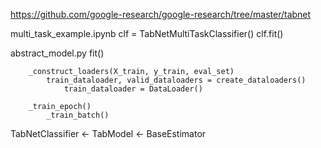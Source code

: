 https://github.com/google-research/google-research/tree/master/tabnet


multi_task_example.ipynb
    clf = TabNetMultiTaskClassifier()
    clf.fit()

abstract_model.py
    fit()

        _construct_loaders(X_train, y_train, eval_set)
            train_dataloader, valid_dataloaders = create_dataloaders()
                train_dataloader = DataLoader()

        _train_epoch()
            _train_batch()



TabNetClassifier <- TabModel <- BaseEstimator 
